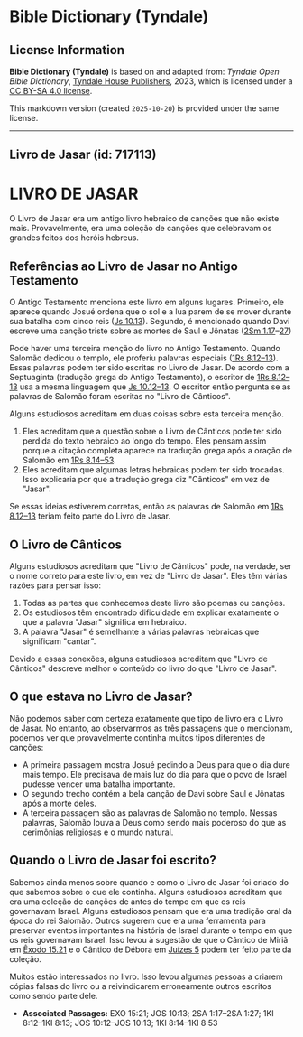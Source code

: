 # Bible Dictionary (Tyndale)

## License Information

**Bible Dictionary (Tyndale)** is based on and adapted from: _Tyndale Open Bible Dictionary_, [Tyndale House Publishers](https://tyndaleopenresources.com/), 2023, which is licensed under a [CC BY-SA 4.0 license](https://creativecommons.org/licenses/by-sa/4.0/legalcode.en).

This markdown version (created `2025-10-20`) is provided under the same license.



--------------------------------

## Livro de Jasar (id: 717113)

LIVRO DE JASAR
==============

O Livro de Jasar era um antigo livro hebraico de canções que não existe mais. Provavelmente, era uma coleção de canções que celebravam os grandes feitos dos heróis hebreus.

Referências ao Livro de Jasar no Antigo Testamento
--------------------------------------------------

O Antigo Testamento menciona este livro em alguns lugares. Primeiro, ele aparece quando Josué ordena que o sol e a lua parem de se mover durante sua batalha com cinco reis ([Js 10\.13](https://ref.ly/Josh10:13)). Segundo, é mencionado quando Davi escreve uma canção triste sobre as mortes de Saul e Jônatas ([2Sm 1\.17](https://ref.ly/2Sam1:17-2Sam1:27)–[27](https://ref.ly/2Sam1:17-2Sam1:27))

Pode haver uma terceira menção do livro no Antigo Testamento. Quando Salomão dedicou o templo, ele proferiu palavras especiais ([1Rs 8\.12–13](https://ref.ly/1Kgs8:12-1Kgs8:13)). Essas palavras podem ter sido escritas no Livro de Jasar. De acordo com a Septuaginta (tradução grega do Antigo Testamento), o escritor de [1Rs 8\.12–13](https://ref.ly/1Kgs8:12-1Kgs8:13) usa a mesma linguagem que [Js 10\.12–13](https://ref.ly/Josh10:12-Josh10:13). O escritor então pergunta se as palavras de Salomão foram escritas no "Livro de Cânticos".

Alguns estudiosos acreditam em duas coisas sobre esta terceira menção.

1. Eles acreditam que a questão sobre o Livro de Cânticos pode ter sido perdida do texto hebraico ao longo do tempo. Eles pensam assim porque a citação completa aparece na tradução grega após a oração de Salomão em [1Rs 8\.14–53](https://ref.ly/1Kgs8:14-1Kgs8:53).
2. Eles acreditam que algumas letras hebraicas podem ter sido trocadas. Isso explicaria por que a tradução grega diz "Cânticos" em vez de "Jasar".

Se essas ideias estiverem corretas, então as palavras de Salomão em [1Rs 8\.12–13](https://ref.ly/1Kgs8:12-1Kgs8:13) teriam feito parte do Livro de Jasar.

O Livro de Cânticos
-------------------

Alguns estudiosos acreditam que "Livro de Cânticos" pode, na verdade, ser o nome correto para este livro, em vez de "Livro de Jasar". Eles têm várias razões para pensar isso:

1. Todas as partes que conhecemos deste livro são poemas ou canções.
2. Os estudiosos têm encontrado dificuldade em explicar exatamente o que a palavra "Jasar" significa em hebraico.
3. A palavra "Jasar" é semelhante a várias palavras hebraicas que significam "cantar".

Devido a essas conexões, alguns estudiosos acreditam que "Livro de Cânticos" descreve melhor o conteúdo do livro do que "Livro de Jasar".

O que estava no Livro de Jasar?
-------------------------------

Não podemos saber com certeza exatamente que tipo de livro era o Livro de Jasar. No entanto, ao observarmos as três passagens que o mencionam, podemos ver que provavelmente continha muitos tipos diferentes de canções:

* A primeira passagem mostra Josué pedindo a Deus para que o dia dure mais tempo. Ele precisava de mais luz do dia para que o povo de Israel pudesse vencer uma batalha importante.
* O segundo trecho contém a bela canção de Davi sobre Saul e Jônatas após a morte deles.
* A terceira passagem são as palavras de Salomão no templo. Nessas palavras, Salomão louva a Deus como sendo mais poderoso do que as cerimônias religiosas e o mundo natural.

Quando o Livro de Jasar foi escrito?
------------------------------------

Sabemos ainda menos sobre quando e como o Livro de Jasar foi criado do que sabemos sobre o que ele continha. Alguns estudiosos acreditam que era uma coleção de canções de antes do tempo em que os reis governavam Israel. Alguns estudiosos pensam que era uma tradição oral da época do rei Salomão. Outros sugerem que era uma ferramenta para preservar eventos importantes na história de Israel durante o tempo em que os reis governavam Israel. Isso levou à sugestão de que o Cântico de Miriã em [Êxodo 15\.21](https://ref.ly/Exod15:21) e o Cântico de Débora em [Juízes 5](https://ref.ly/Judg5:1-Judg5:31) podem ter feito parte da coleção.

Muitos estão interessados no livro. Isso levou algumas pessoas a criarem cópias falsas do livro ou a reivindicarem erroneamente outros escritos como sendo parte dele.

* **Associated Passages:** EXO 15:21; JOS 10:13; 2SA 1:17–2SA 1:27; 1KI 8:12–1KI 8:13; JOS 10:12–JOS 10:13; 1KI 8:14–1KI 8:53

